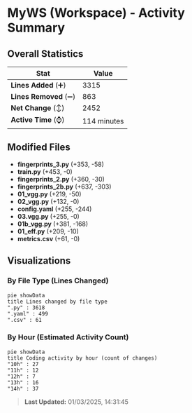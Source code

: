 # MyWS (Workspace) - Activity Summary 

## Overall Statistics

| Stat                   | Value                                                             |
| ---------------------- | ----------------------------------------------------------------- |
| **Lines Added** (➕)   | 3315                                          |
| **Lines Removed** (➖) | 863                                        |
| **Net Change** (↕)    | 2452                |
| **Active Time** (⌚)   | 114 minutes |


## Modified Files
- **fingerprints_3.py** (+353, -58)
- **train.py** (+453, -0)
- **fingerprints_2.py** (+360, -30)
- **fingerprints_2b.py** (+637, -303)
- **01_vgg.py** (+219, -50)
- **02_vgg.py** (+132, -0)
- **config.yaml** (+255, -244)
- **03.vgg.py** (+255, -0)
- **01b_vgg.py** (+381, -168)
- **01_eff.py** (+209, -10)
- **metrics.csv** (+61, -0)

## Visualizations

### By File Type (Lines Changed)

```mermaid
pie showData
title Lines changed by file type
".py" : 3618
".yaml" : 499
".csv" : 61
```

### By Hour (Estimated Activity Count)

```mermaid
pie showData
title Coding activity by hour (count of changes)
"10h" : 27
"11h" : 12
"12h" : 7
"13h" : 16
"14h" : 37
```


> **Last Updated:** 01/03/2025, 14:31:45